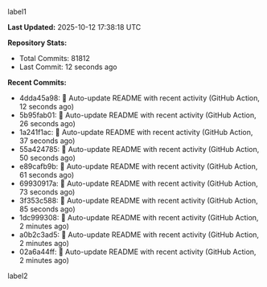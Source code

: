 
label1 
<!-- ACTIVITY_START -->
**Last Updated:** 2025-10-12 17:38:18 UTC

**Repository Stats:**
- Total Commits: 81812
- Last Commit: 12 seconds ago

**Recent Commits:**
- 4dda45a98: 🤖 Auto-update README with recent activity (GitHub Action, 12 seconds ago)
- 5b95fab01: 🤖 Auto-update README with recent activity (GitHub Action, 26 seconds ago)
- 1a241f1ac: 🤖 Auto-update README with recent activity (GitHub Action, 37 seconds ago)
- 55a424785: 🤖 Auto-update README with recent activity (GitHub Action, 50 seconds ago)
- e89cafb9b: 🤖 Auto-update README with recent activity (GitHub Action, 61 seconds ago)
- 69930917a: 🤖 Auto-update README with recent activity (GitHub Action, 73 seconds ago)
- 3f353c588: 🤖 Auto-update README with recent activity (GitHub Action, 85 seconds ago)
- 1dc999308: 🤖 Auto-update README with recent activity (GitHub Action, 2 minutes ago)
- a0b2c3ad5: 🤖 Auto-update README with recent activity (GitHub Action, 2 minutes ago)
- 02a6a44ff: 🤖 Auto-update README with recent activity (GitHub Action, 2 minutes ago)
<!-- ACTIVITY_END -->

label2
